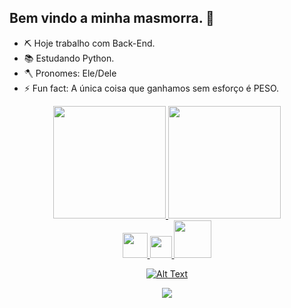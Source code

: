 ## Bem vindo a minha masmorra. 🏰

- ⛏️ Hoje trabalho com Back-End.
- 📚 Estudando Python.
- 🪓 Pronomes: Ele/Dele
- ⚡ Fun fact: A única coisa que ganhamos sem esforço é PESO.

<div align="center">
  <a href="https://github.com/Aschull">
  <img height="180em" src="https://github-readme-stats.vercel.app/api?username=Aschull&show_icons=true&theme=blueberry&include_all_commits=true&count_private=true"/>
  <img height="180em" src="https://github-readme-stats.vercel.app/api/top-langs/?username=Aschull&layout=compact&langs_count=7&theme=blueberry"/>
</div>
  
<div align="center">
  <img height="40em" src="https://cdn.jsdelivr.net/gh/devicons/devicon/icons/python/python-original.svg"/>
  <img height="35em" src="https://cdn.jsdelivr.net/gh/devicons/devicon/icons/vscode/vscode-original.svg"/>
  <img height="60em" src="https://img.icons8.com/fluency/96/000000/flask.png"/>

  ![Alt Text](https://media.giphy.com/media/DURbX7oesHiaA/giphy.gif)
</div>
  
<div align="center">
  <a href="https://www.linkedin.com/in/andrews-s-fernandes-441082139/" target="_blank"><img src="https://img.shields.io/badge/-LinkedIn-%230077B5?style=for-the-badge&logo=linkedin&logoColor=white" target="_blank"></a> 
</div>
  
<!--  
![Snake animation](https://github.com/rafaballerini/rafaballerini/blob/output/github-contribution-grid-snake.svg)
-->
